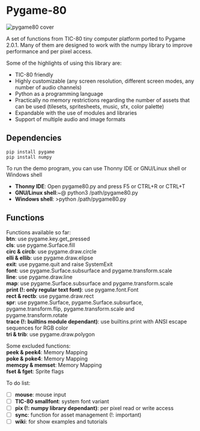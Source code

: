 # Pygame-80

![pygame80 cover](https://user-images.githubusercontent.com/74131798/136860292-9710a1d0-4b66-413f-a2c7-0a4ff203e062.png)

A set of functions from TIC-80 tiny computer platform ported to Pygame 2.0.1. Many of them are designed to work with the numpy library to improve performance and per pixel access.  

Some of the highlights of using this library are:  
* TIC-80 friendly  
* Highly customizable (any screen resolution, different screen modes, any number of audio channels)  
* Python as a programming language  
* Practically no memory restrictions regarding the number of assets that can be used (tilesets, spritesheets, music, sfx, color palette)  
* Expandable with the use of modules and libraries  
* Support of multiple audio and image formats  

## Dependencies
```
pip install pygame
pip install numpy
```

To run the demo program, you can use Thonny IDE or GNU/Linux shell or Windows shell

- **Thonny IDE**: Open pygame80.py and press F5 or CTRL+R or CTRL+T
- **GNU/Linux shell**:~@ python3 /path/pygame80.py
- **Windows shell**: >python /path/pygame80.py

## Functions
Functions available so far:  
**btn**: use pygame.key.get_pressed  
**cls**: use pygame.Surface.fill  
**circ & circb**: use pygame.draw.circle  
**elli & ellib**: use pygame.draw.elipse  
**exit**: use pygame.quit and raise SystemExit  
**font**: use pygame.Surface.subsurface and pygame.transform.scale  
**line**: use pygame.draw.line  
**map**: use pygame.Surface.subsurface and pygame.transform.scale  
**print (!: only regular text font)**: use pygame.font.Font  
**rect & rectb**: use pygame.draw.rect  
**spr**: use pygame.Surface, pygame.Surface.subsurface, pygame.transform.flip, pygame.transform.scale and pygame.transform.rotate  
**trace (!: builtins module dependant)**: use builtins.print with ANSI escape sequences for RGB color  
**tri & trib**: use pygame.draw.polygon

Some excluded functions:  
**peek & peek4**: Memory Mapping  
**poke & poke4**: Memory Mapping  
**memcpy & memset**: Memory Mapping  
**fset & fget**: Sprite flags  

To do list:  
- [ ] **mouse**: mouse input  
- [ ] **TIC-80 smallfont**: system font variant  
- [ ] **pix (!: numpy library dependant)**: per pixel read or write access  
- [ ] **sync**: function for asset management (!: important)  
- [ ] **wiki**: for show examples and tutorials  
